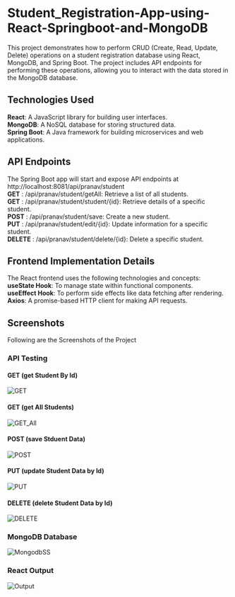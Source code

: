 # Student_Registration-App-using-React-Springboot-and-MongoDB
This project demonstrates how to perform CRUD (Create, Read, Update, Delete) operations on a student registration database using React, MongoDB, and Spring Boot. The project includes API endpoints for performing these operations, allowing you to interact with the data stored in the MongoDB database.

## Technologies Used
**React**: A JavaScript library for building user interfaces.<br/>
**MongoDB**: A NoSQL database for storing structured data.<br/>
**Spring Boot**: A Java framework for building microservices and web applications.<br/>

## API Endpoints
The Spring Boot app will start and expose API endpoints at http://localhost:8081/api/pranav/student<br>
**GET** : /api/pranav/student/getAll: Retrieve a list of all students.<br/>
**GET** :  /api/pranav/student/student/{id}: Retrieve details of a specific student.<br/>
**POST** : /api/pranav/student/save: Create a new student.<br/>
**PUT** : /api/pranav/student/edit/{id}: Update information for a specific student.<br/>
**DELETE** : /api/pranav/student/delete/{id}: Delete a specific student.<br/>

## Frontend Implementation Details
The React frontend uses the following technologies and concepts:<br/>
**useState Hook**: To manage state within functional components.<br/>
**useEffect Hook**: To perform side effects like data fetching after rendering.<br/>
**Axios**: A promise-based HTTP client for making API requests.<br/>

## Screenshots
Following are the Screenshots of the Project
### API Testing
#### GET (get Student By Id)
![GET](https://github.com/adi7pranav/Student_Registration-App-using-React-Springboot-and-MongoDB/assets/84617438/0aee41e1-204c-4ae4-a6e8-5e28ce243efb)
#### GET (get All Students)
![GET_All](https://github.com/adi7pranav/Student_Registration-App-using-React-Springboot-and-MongoDB/assets/84617438/831de1c0-5b6a-4703-a803-47c21710e219)
#### POST (save Stduent Data)
![POST](https://github.com/adi7pranav/Student_Registration-App-using-React-Springboot-and-MongoDB/assets/84617438/c0882bb5-a5f3-45e0-b6c3-4e0eb4e9ed6e)
#### PUT (update Student Data by Id)
![PUT](https://github.com/adi7pranav/Student_Registration-App-using-React-Springboot-and-MongoDB/assets/84617438/65fbf6e1-56e6-41a8-acbd-6d3af6dac5d4)
#### DELETE (delete Student Data by Id)
![DELETE](https://github.com/adi7pranav/Student_Registration-App-using-React-Springboot-and-MongoDB/assets/84617438/09cf9e97-8000-43a0-a527-670c027bbc6c)
 ### MongoDB Database
 ![MongodbSS](https://github.com/adi7pranav/Student_Registration-App-using-React-Springboot-and-MongoDB/assets/84617438/3ae81e7f-82c3-4079-858c-6938ee072a95)
### React Output
![Output](https://github.com/adi7pranav/Student_Registration-App-using-React-Springboot-and-MongoDB/assets/84617438/11e62e82-b0b1-4573-8929-486e60dbb83e)





